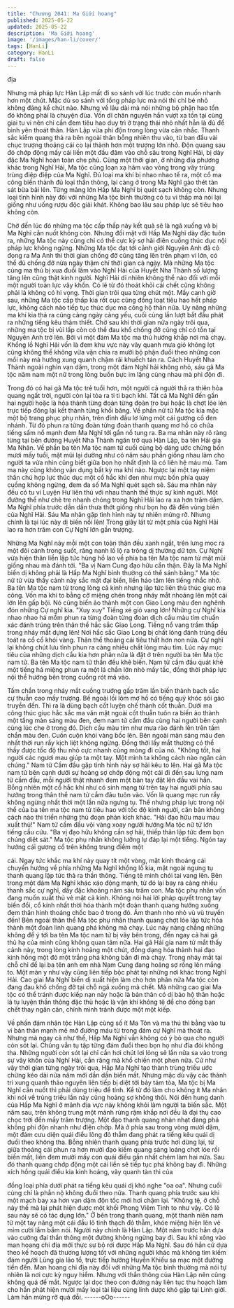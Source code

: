 ```yaml
---
title: "Chương 2041: Ma Giới hoang"
published: 2025-05-22
updated: 2025-05-22
description: 'Ma Giới hoang'
image: '/images/han-li/cover/'
tags: [HanLi]
category: HanLi
draft: false
---
```


địa

Nhưng mà pháp lực Hàn Lập mất đi so sánh với lúc trước còn
muốn nhanh hơn một chút.
Mặc dù so sánh với tổng pháp lực mà nói thì chỉ bé nhỏ không
đáng kể chút nào. Nhưng về lâu dài mà nói những bộ phận hao
tổn đó không phải là chuyện đùa.
Vốn dĩ chân nguyên hắn vượt xa tồn tại cùng giai tu vi nên chỉ cần
đem tiêu hao duy trì ở trạng thái nhỏ nhất hẳn là đủ để bình yên
thoát thân.
Hàn Lập vừa phi độn trong lòng vừa cân nhắc. Thanh sắc kiếm
quang thả ra bên ngoài thân bỗng nhiên thu vào, từ ban đầu vài
chục trượng thoáng cái co lại thành hơn một trượng lớn nhỏ.
Độn quang sau đó chớp động mấy cái liền một đầu đâm vào chỗ
sâu trong Nghĩ Hải, bị dày đặc Ma Nghĩ hoàn toàn che phủ.
Cùng một thời gian, ở những địa phương khác trong Nghĩ Hải, Ma
tộc cũng loạn xạ hãm vào vòng trong vây trùng trùng điệp điệp
của Ma Nghĩ.
Đủ loại ma khí bị nhao nhao tế ra, một cổ ma công biến thành đủ
loại thần thông, lại càng ở trong Ma Nghĩ gào thét tàn sát bừa bãi
lên.
Từng mảng lớn Hấp Ma Nghĩ bị quét sạch không còn.
Nhưng loại tình hình này đối với những Ma tộc bình thường có tu
vi thấp mà nói lại giống như uống rượu độc giải khát. Không bao
lâu sau pháp lực sẽ tiêu hao không còn.

Chờ đến lúc đó những ma tộc cấp thấp này kết quả sẽ là ngã
xuống và bị Ma Nghĩ cắn nuốt không còn.
Nhưng đối mặt với Hấp Ma Nghĩ dày đặc tuôn ra, những Ma tộc
này cũng chỉ có thể cực kỳ sợ hãi điên cuồng thúc dục nội pháp
lực không ngừng.
Những Ma tộc đạt tới cảnh giới Nguyên Anh đã cô đọng ra Ma
Anh thì thời gian chống đỡ cũng tăng lên trên phạm vi lớn, có thể
đủ chống đỡ nửa ngày thậm chí thời gian cả ngày.
Mà những Ma tộc cùng ma thú bị xua đuổi lâm vào Nghĩ Hải của
Huyết Nha Thành số lượng tăng lên cũng thật kinh người.
Nghĩ Hải dĩ nhiên không thể nào đối với mỗi một người toàn lực
vây khốn. Có lẽ từ đó thoát khỏi cái chết cũng không phải là
không có hi vọng.
Thời gian trôi qua từng chút một.
Mấy canh giờ sau, những Ma tộc cấp thấp kia rốt cục cũng đồng
loạt tiêu hao hết pháp lực, không cách nào tiếp tục thúc dục ma
công hộ thân nữa. Uy năng những ma khí kia thả ra cũng càng
ngày càng yếu, cuối cùng lần lượt bắt đầu phát ra những tiếng
kêu thảm thiết.
Chờ sau khi thời gian nửa ngày trôi qua, những ma tộc bị vùi lấp
còn có thể đau khổ chống đỡ cũng chỉ có tồn tại Nguyên Anh trở
lên.
Bởi vì một đám Ma tộc ma thú hướng khắp nơi mà chạy. Khổng lồ
Nghĩ Hải vốn là đem khu vực này vây quanh mưa gió không lọt
cũng không thể không vừa vặn chia ra mười bộ phận đuổi theo
những con mồi này mà hướng xung quanh chậm rãi khuếch tán
ra.
Cách Huyết Nha Thành ngoài nghìn vạn dặm, trong một đám
Nghĩ hải không nhỏ, sáu gã Ma tộc năm nam một nữ trong lòng
buồn bực im lặng cùng nhau mà phi độn đi.

Trong đó có hai gã Ma tộc trẻ tuổi hơn, một người cả người thả ra
thiên hỏa quang ngất trời, người còn lại tỏa ra ti ti bạch khí.
Tất cả Ma Nghĩ đến gần hai người hoặc là hóa thành từng đoàn
từng đoàn tro bụi hoặc là chợt lóe lên trực tiếp đông lại kết thành
từng khối băng.
Về phần nữ tử Ma tộc kia mặc một bộ trang phục phụ nhân, trên
đỉnh đầu lơ lửng một cái gương cổ đen nhánh. Từ đó phun ra
từng đoàn từng đoàn thanh quang mơ hồ có chứa tiếng sấm nổ
mạnh đem Ma Nghĩ tới gần nổ tung ra.
Ba ma nhân này rõ ràng từng tại bên đường Huyết Nha Thành
ngăn trở qua Hàn Lập, ba tên Hải gia Ma Nhân.
Về phần ba tên Ma tộc nam tử cuối cùng bộ dáng ước chừng bốn
mươi mấy tuổi, mặt mũi lại dường như có năm sáu phần giống
nhau làm cho người ta vừa nhìn cũng biết giữa bọn họ nhất định
là có liên hệ máu mủ.
Tam ma này cũng không vận dụng bất kỳ ma khí nào. Ngược lại
một tay niệm thần chú hợp lực thúc dục một cổ hắc khí đen như
mực bốn phía quay cuồng không ngừng, đem đa số Ma Nghĩ quét
sạch sẽ.
Sáu ma nhân này đều có tu vi Luyện Hư liên thủ với nhau thanh
thế thực sự kinh người. Một đường thế như chẻ tre nhanh chóng
trong Nghĩ Hải lao ra xa hơn trăm dặm.
Ma Nghĩ phía trước dần dần thưa thớt giống như bọn họ đã đến
vùng biên của Nghĩ Hải.
Sáu Ma nhân gặp tình hình này tự nhiên mừng rỡ.
Nhưng chính là tại lúc này dị biến nổi lên!
Trong giây lát từ một phía của Nghĩ Hải lao ra hơn trăm con Cự
Nghĩ lớn gần trượng.

Những Ma Nghĩ này mỗi một con toàn thân đều xanh ngắt, trên
lưng mọc ra một đôi cánh trong suốt, răng nanh lồ lộ ra trông dị
thường dữ tợn.
Cự Nghĩ vừa hiện thân liền lập tức hùng hổ lao về phía ba tên Ma
tộc nam tử mặt mũi giống nhau mà đánh tới.
"Ba vị Nam Cung đạo hữu cẩn thận. Đây là Ma Nghĩ biến dị không
phải là Hấp Ma Nghĩ bình thường có thể sánh bằng." Ma tộc nữ tử
vừa thấy cảnh này sắc mặt đại biến, liền hảo tâm lên tiếng nhắc
nhở.
Ba tên Ma tộc nam tử trong lòng cả kinh nhưng lập tức liên thủ
thúc giục ma công.
Vốn ma khí to bằng cỡ miệng chén trong nháy mắt nhoáng lên
một cái lớn lên gấp bội. Nó cũng biến ảo thành một con Giao
Long màu đen nghênh đón những Cự nghĩ kia.
"Xuy xuy" Tiếng xé gió vang lớn!
Những cự Nghĩ kia nhao nhao há mồm phun ra từng đoàn từng
đoàn dịch cầu màu tím chuẩn xác đánh trúng trên thân thể hắc
sắc Giao Long.
Tiếng nổ vang trầm thấp trong nháy mắt dựng lên!
Nơi hắc sắc Giao Long bị chất lỏng đánh trúng đều toát ra cổ cổ
khói vàng. Thân thể thoáng cái tiêu thất hơn non nửa.
Cự nghĩ lại không chút lưu tình phun ra càng nhiều chất lỏng màu
tím.
Lúc này mục tiêu của những dịch cầu kia hơn phân nửa là đặt ở
trên người ba tên Ma tộc nam tử.
Ba tên Ma tộc nam tử thần đều khẽ biến. Nam tử cầm đầu quát
khẽ một tiếng há miệng phun ra một lá chắn lớn nhỏ mấy tấc,
đồng thời pháp lực nội thể hướng bên trong cuồng rót mà vào.

Tấm chắn trong nháy mắt cuồng trướng gấp trăm lần biến thành
bạch sắc cự thuẫn cao mấy trượng. Bề ngoài lồi lõm mơ hồ có
tiếng quỷ khóc sói gào truyền đến. Thì ra là dùng bạch cốt luyện
chế thành cốt thuẫn.
Dưới ma công thúc giục hắc sắc ma văn mặt ngoài cốt thuẫn tuôn
ra biến ảo thành một tầng màn sáng màu đen, đem nam tử cầm
đầu cùng hai người bên cạnh cùng lúc che ở trong đó.
Dịch cầu màu tím như mưa rào đánh lên trên tấm chắn màu đen.
Cuồn cuộn khói vàng bốc lên.
Bên ngoài màn sáng màu đen nhất thời run rẩy kịch liệt không
ngừng. Đồng thời lấy mắt thường có thể thấy được tốc độ thu nhỏ
cực nhanh cùng mỏng đi của nó.
"Không tốt, hai người các ngươi mau giúp ta một tay. Một mình ta
không cách nào ngăn cản chúng." Nam tử Cầm đầu gặp tình hình
này sợ hãi kêu to lên.
Hai gã Ma tộc nam tử bên cạnh dưới sự hoảng sợ chớp động một
cái đi đến sau lưng nam tử cầm đầu, mỗi người thật nhanh đem
một bàn tay đặt lên đầu vai hắn.
Bỗng nhiên một cổ hắc khí như có sinh mạng từ trên tay hai
người phía sau hướng trong thân thể nam tử cầm đâu tuôn vào.
Vốn là quang mạc run rẩy không ngừng nhất thời một lần nữa
ngưng tụ.
Thế nhưng pháp lực trong nội thể của ba tên ma tộc nam tử tiêu
hao với tốc độ kinh người, căn bản không cách nào thi triển
những thủ đoạn phản kích khác.
"Hải đạo hữu mau mau xuất thủ!" Nam tử cầm đầu vội vàng xoay
người hướng Ma tộc nữ tử lớn tiếng cầu cứu.
"Ba vị đạo hữu không cần sợ hãi, thiếp thân lập tức đem bọn
chúng diệt sát." Ma tộc phụ nhân không lưỡng lự đáp lại một
tiếng. Ngón tay hướng cái gương cổ trên không trung điểm một

cái.
Ngay tức khắc ma khí này quay tít một vòng, mặt kính thoáng cái
chuyển hướng về phía những Ma Nghĩ khổng lồ kia, mặt ngoài
ngưng tụ thanh quang lập tức thả ra thần thông.
Tiếng tê minh chói tai vang lên. Bên trong một đám Ma Nghĩ khác
xáo động mạnh, từ đó lại bay ra càng nhiều thanh sắc cự nghĩ,
dầy đặc khoảng năm sáu trăm con.
Ma tộc phụ nhân vốn đang muốn xuất thủ vẻ mặt cả kinh. Không
nói hai lời pháp quyết trong tay biến đổi, cổ kính nhất thời hóa
thành một đoàn thanh quang hướng xuống đem thân hình thoáng
chốc bao ở trong đó.
Âm thanh nho nhỏ vù vù truyền đến!
Bên ngoài thân thể Ma tộc phụ nhân thanh quang chợt lóe lập tức
hóa thành một đoàn linh quang phá không mà chạy. Lúc này nàng
chẳng những không để ý tới ba tên Ma tộc nam tử bị vây bên
trong, đến ngay cả hai gã thủ hạ của mình cũng không quan tâm
nữa.
Hai gã Hải gia nam tử mắt thấy cảnh này, trong lòng kinh hoảng
một chút, đồng dạng hóa thành hai đạo kinh hồng một đỏ một
trắng phá không bắn đi mà chạy.
Trong nháy mắt tại chỗ chỉ để lại ba tên anh em nhà Nam Cung
đang hoảng sợ rống lên mắng to.
Một màn y như vậy cũng liên tiếp bộc phát tại những nơi khác
trong Nghĩ Hải.
Cao giai Ma Nghĩ biến dị xuất hiện làm cho hơn phân nửa Ma tộc
còn đang đau khổ chống đỡ tại chỗ ngã xuống mà chết.
Mà những cao giai Ma tộc có thể tránh được kiếp nạn này hoặc là
bản thân có dị bảo hộ thân hoặc là tu luyện thần thông đặc thù
hoặc là vận khí không tệ để cho đồng bạn chết thay ngăn cản,
chính mình tránh được một một kiếp.

Về phần đám nhân tộc Hàn Lập cùng số ít Ma Tôn và ma thú thì
bằng vào tu vi bản thân mạnh mẽ mở đường máu từ trong đám
cự Nghĩ mà thoát ra.
Nhưng mà ngay cả như thế, Hấp Ma Nghĩ vẫn không có ý bỏ qua
cho người còn sót lại. Chúng vẫn tụ tập từng đám đuổi theo bọn
họ như đỉa đói không tha.
Những người còn sót lại chỉ cần hơi chút lơi lỏng sẽ lần nữa sa
vào trong sự vây khốn của Nghĩ Hải, cắn răng mà khổ chiến một
phen nữa.
Cứ như vậy thời gian từng ngày trôi qua, Hấp Ma Nghĩ tạo thành
trùng triều ước chừng kéo dài nửa năm mới dần dần biến mất.
Nhưng mặc dù vậy các thành trì xung quanh thảo nguyên liên tiếp
bị diệt tới bảy tám tòa, Ma tộc bị Ma Nghĩ cắn nuốt thì phải dùng
triệu để tính. Kể từ đó làm cho không ít Ma nhân khi nói về trùng
triều lần này cũng hoảng sợ không thôi.
Nói đến hung danh của Hấp Ma Nghĩ ở mảnh địa vực này không
khỏi làm người ta biến sắc.
Một năm sau, trên không trung một mảnh rừng rậm khắp nơi đều
là đại thụ cao chọc trời đến mấy trăm trượng. Một đạo thanh
quang nhàn nhạt đang phá không phi độn nhanh như điện chớp.
Mà ở phía sau trong vòng mười dặm, một đám cưu diện quái điểu
lông đỏ thẫm đang phát ra tiếng kêu quái dị đuổi theo không tha.
Bỗng nhiên thanh quang phía trước hơi dừng lại, từ giữa thoáng
cái phun ra hơn mười đạo kiếm quang sáng loáng chợt lóe rồi
biến mất, liền đem mười mấy con quái điểu gần nhất chém làm
hai nửa.
Sau đó thanh quang chớp động một cái liền sẽ tiếp tục phá không
bay đi.
Những xích hồng quái điểu kia kinh hoảng, vây quanh tàn thi của

đồng loại phía dưới phát ra tiếng kêu quái dị khó nghe "oa oa".
Nhưng cuối cùng chỉ là phẫn nộ không đuổi theo nữa.
Thanh quang phía trước sau khi một mạch bay xa hơn vạn dặm
độn tốc mới hơi chậm lại.
"Không tệ, ở chỗ này thế mà lại phát hiện được một khối Phong
Viêm Tinh to như vậy. Có lẽ sau này sẽ có tác dụng lớn."
Ở bên trong thanh quang, một thanh niên nam tử một tay nâng
một cái đầu lô tinh thạch đỏ thẫm, khóe miệng hiện lên vẻ mỉm
cười lẩm bẩm nói.
Người này chính là Hàn Lập.
Một năm trước hắn dựa vào cường đại thần thông một đường
không ngừng bay đi. Sau khi xông vào man hoang chi địa mới
thực sự bỏ rơi được Hấp Ma Nghĩ.
Sau đó hắn cứ dựa theo kế hoạch đã thương lượng tốt với những
người khác mà không tìm kiếm đám người Lũng gia lão tổ, trực
tiếp hướng Huyễn Khiếu sa mạc một đường tiến đến.
Man hoang chi địa này đối với những Ma tộc bình thường mà nói
tự nhiên là nơi cực kỳ nguy hiểm. Nhưng với thần thông của Hàn
Lập nên cũng không quá để mắt.
Ngược lại dọc theo con đường này liên tục thu hoạch làm cho
hắn phát hiện mười mấy loại tài liệu cùng linh dược khó gặp tại
Linh giới.
Làm hắn mừng rỡ quá đỗi.
------oOo------

